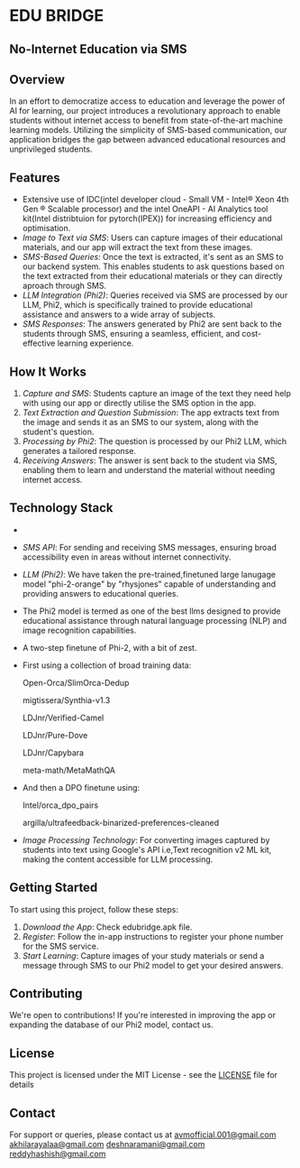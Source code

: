 # EDU BRIDGE 

## No-Internet Education via SMS


## Overview
In an effort to democratize access to education and leverage the power of AI for learning, our project introduces a revolutionary approach to enable students without internet access to benefit from state-of-the-art machine learning models. Utilizing the simplicity of SMS-based communication, our application bridges the gap between advanced educational resources and unprivileged students.

## Features

- Extensive use of IDC(intel developer cloud - Small VM - Intel® Xeon 4th Gen ® Scalable processor) and the intel OneAPI - AI Analytics tool kit(Intel distribtuion for pytorch(IPEX)) for increasing efficiency and optimisation.
- *Image to Text via SMS*: Users can capture images of their educational materials, and our app will extract the text from these images.
- *SMS-Based Queries*: Once the text is extracted, it's sent as an SMS to our backend system. This enables students to ask questions based on the text extracted from their educational materials or they can directly aproach through SMS.
- *LLM Integration (Phi2)*: Queries received via SMS are processed by our LLM, Phi2, which is specifically trained to provide educational assistance and answers to a wide array of subjects.
- *SMS Responses*: The answers generated by Phi2 are sent back to the students through SMS, ensuring a seamless, efficient, and cost-effective learning experience.

## How It Works

1. *Capture and SMS*: Students capture an image of the text they need help with using our app or directly utilise the SMS option in the app.
2. *Text Extraction and Question Submission*: The app extracts text from the image and sends it as an SMS to our system, along with the student's question.
3. *Processing by Phi2*: The question is processed by our Phi2 LLM, which generates a tailored response.
4. *Receiving Answers*: The answer is sent back to the student via SMS, enabling them to learn and understand the material without needing internet access.

## Technology Stack

-                                 
- *SMS API*: For sending and receiving SMS messages, ensuring broad accessibility even in areas without internet connectivity.
- *LLM (Phi2)*: We have taken the pre-trained,finetuned large lanugage model "phi-2-orange" by "rhysjones" capable of understanding and providing answers to educational queries.
- The Phi2 model is termed as one of the best llms designed to provide educational assistance through natural language processing (NLP) and image recognition capabilities.
- A two-step finetune of Phi-2, with a bit of zest.
- First using a collection of broad training data:
    
    Open-Orca/SlimOrca-Dedup
    
    migtissera/Synthia-v1.3
    
    LDJnr/Verified-Camel
    
    LDJnr/Pure-Dove
    
    LDJnr/Capybara
    
    meta-math/MetaMathQA
    
- And then a DPO finetune using:
   
    Intel/orca_dpo_pairs
    
    argilla/ultrafeedback-binarized-preferences-cleaned


- *Image Processing Technology*: For converting images captured by students into text using Google's API i.e,Text recognition v2 ML kit, making the content accessible for LLM processing.

## Getting Started

To start using this project, follow these steps:

1. *Download the App*: Check edubridge.apk file.
2. *Register*: Follow the in-app instructions to register your phone number for the SMS service.
3. *Start Learning*: Capture images of your study materials or send a message through SMS to our Phi2 model to get your desired answers.

## Contributing

We're open to contributions! If you're interested in improving the app or expanding the database of our Phi2 model, contact us.

## License

This project is licensed under the MIT License - see the [LICENSE](LICENSE) file for details

## Contact

For support or queries, please contact us at 
avmofficial.001@gmail.com
akhilarayalaa@gmail.com
deshnaramani@gmail.com
reddyhashish@gmail.com
